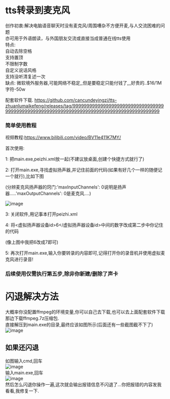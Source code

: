 # tts转录到麦克风
创作初衷:解决电脑语音聊天时没有麦克风/周围嘈杂不方便开麦,与人交流困难的问题    
亦可用于外语朗读，与外国朋友交流或直接当成普通在线tts使用      
特点:     
 自动去除空格   
 支持置顶    
 不限制字数   
 自定义说话风格   
 支持没听清复述一次   
 缺点: 微软境外服务器,可能网络不稳定,,但是要稳定只能付钱了,,,好贵的..$16/1M 字符-50w   

配套软件下载.
https://github.com/cancundeyingzi/tts-zhuanlumaikefeng/releases/tag/99999999999999999999999999999999999999999999999999999999999999999999999999999999999999999
### 简单使用教程
视频教程:https://www.bilibili.com/video/BV11e411K7MY/

首次使用:

1: 把main.exe,peizhi.xml放一起(不建议放桌面,创建个快捷方式就行了)

2: 打开main.exe,寻找虚拟扬声器,并记住前面的代码(如果有好几个一样的随便记一个就行),比如下图

(分辨麦克风扬声器的窍门:'maxInputChannels': 0说明是扬声器.....'maxOutputChannels': 0是麦克风....)

![image](https://user-images.githubusercontent.com/73635883/192142590-80a94a28-f07a-4313-9c4c-32f3975ffafa.png)

3: 关闭软件,用记事本打开peizhi.xml

4: 将<虚拟扬声器设备id>6</虚拟扬声器设备id>中间的数字改成第二步中你记住的代码

(像上图中我把6改成7即可)

5: 再次打开main.exe,输入你要转录的内容即可,记得打开你的录音机并使用虚拟麦克风进行录音!


###  后续使用仅需执行第五步,除非你新建/删除了声卡
# 闪退解决方法
大概率你没配置ffmpeg的环境变量,你可以自己去下载,也可以去上面配套软件下载那边下载ffmpeg.7z压缩包.   
直接解压到main.exe的目录,最终应该如图所示(后面还有一些截图截不下了)    
![image](https://user-images.githubusercontent.com/73635883/192148038-38455b28-baea-45bb-bb2d-89ab06c5624e.png)
## 如果还闪退
如图输入cmd,回车             
![image](https://user-images.githubusercontent.com/73635883/192148068-5faf5101-37a1-43e2-aafa-283c58979b99.png)             
输入main.exe,回车              
![image](https://user-images.githubusercontent.com/73635883/192148110-7dfaf260-e518-4fe3-bb46-d7124564e6f7.png)               
然后怎么闪退你操作一遍,这次就会输出报错信息不闪退了...你把报错的内容发我看看,我修复一下.
